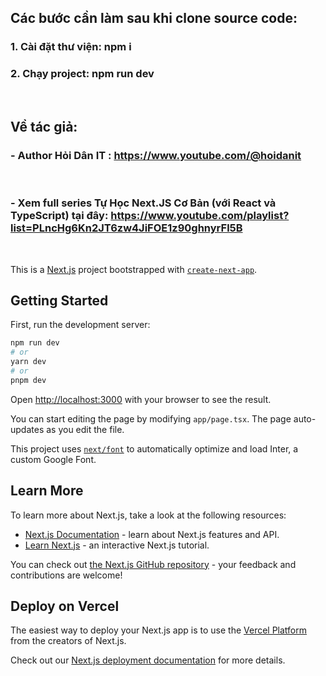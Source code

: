 ## Các bước cần làm sau khi clone source code:
### 1. Cài đặt thư viện: npm i
### 2. Chạy project: npm run dev   


&nbsp;
## Về tác giả: 
### - Author Hỏi Dân IT :  https://www.youtube.com/@hoidanit
&nbsp;
### - Xem full series  Tự Học Next.JS Cơ Bản (với React và TypeScript) tại đây: https://www.youtube.com/playlist?list=PLncHg6Kn2JT6zw4JiFOE1z90ghnyrFl5B
&nbsp;
&nbsp;
&nbsp;

This is a [Next.js](https://nextjs.org/) project bootstrapped with [`create-next-app`](https://github.com/vercel/next.js/tree/canary/packages/create-next-app).

## Getting Started

First, run the development server:

```bash
npm run dev
# or
yarn dev
# or
pnpm dev
```

Open [http://localhost:3000](http://localhost:3000) with your browser to see the result.

You can start editing the page by modifying `app/page.tsx`. The page auto-updates as you edit the file.

This project uses [`next/font`](https://nextjs.org/docs/basic-features/font-optimization) to automatically optimize and load Inter, a custom Google Font.

## Learn More

To learn more about Next.js, take a look at the following resources:

- [Next.js Documentation](https://nextjs.org/docs) - learn about Next.js features and API.
- [Learn Next.js](https://nextjs.org/learn) - an interactive Next.js tutorial.

You can check out [the Next.js GitHub repository](https://github.com/vercel/next.js/) - your feedback and contributions are welcome!

## Deploy on Vercel

The easiest way to deploy your Next.js app is to use the [Vercel Platform](https://vercel.com/new?utm_medium=default-template&filter=next.js&utm_source=create-next-app&utm_campaign=create-next-app-readme) from the creators of Next.js.

Check out our [Next.js deployment documentation](https://nextjs.org/docs/deployment) for more details.

<!-- <Box
        sx={{
            position: "relative",
            overflow: "hidden",
            borderRadius: 2
        }}
> -->

<!-- <Box
    sx={{
    position: "absolute",
    bottom: 5 ,
    left: 0,
    width: "100%",
    height: 47,
    bgcolor: "#00000099 ", 
    color: "white",
    fontSize: 14,
    borderBottomRightRadius: '10px',
    borderBottomLeftRadius: '10px',
    }}
> -->
